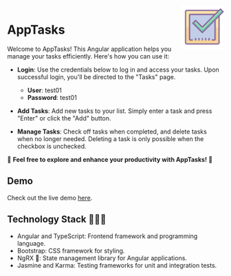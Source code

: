 <img align="right" height="100" src="./src/assets/checkbox.png">

# AppTasks

Welcome to AppTasks! This Angular application helps you manage your tasks efficiently. Here's how you can use it:

- **Login**: Use the credentials below to log in and access your tasks. Upon successful login, you'll be directed to the "Tasks" page.
    - **User**: test01
    - **Password**: test01

- **Add Tasks**: Add new tasks to your list. Simply enter a task and press "Enter" or click the "Add" button.

- **Manage Tasks**: Check off tasks when completed, and delete tasks when no longer needed. Deleting a task is only possible when the checkbox is unchecked.

🎉 **Feel free to explore and enhance your productivity with AppTasks!** 🎉

## Demo

Check out the live demo [here](https://task-list-luva.netlify.app).

## Technology Stack 👩🏻‍💻

- Angular and TypeScript: Frontend framework and programming language.
- Bootstrap: CSS framework for styling.
- NgRX 🎉: State management library for Angular applications.
- Jasmine and Karma: Testing frameworks for unit and integration tests.
